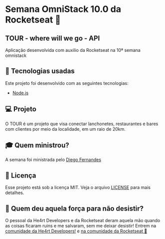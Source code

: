 # Semana OmniStack 10.0 da Rocketseat :rocket:
## TOUR - where will we go - API
Aplicação desenvolvida com auxilio da Rocketseat na 10ª semana omnistack 

## :rocket: Tecnologias usadas
Este projeto foi desenvolvido com as seguintes tecnologias:
- [Node.js](https://nodejs.org/en/)

## :computer: Projeto

O TOUR é um projeto que visa conectar lanchonetes, restaurantes e bares com clientes por meio da localidade, em um raio de 20km.

## :mortar_board: Quem ministrou?

A semana foi ministrada pelo [Diego Fernandes](https://github.com/diego3g)

## :memo: Licença

Esse projeto está sob a licença MIT. Veja o arquivo [LICENSE](LICENSE) para mais detalhes.

## :muscle: Quem deu aquela força para não desistir?

O pessoal da He4rt Developers e da Rocketseat deram aquela mão quando as coisas ficaram ruins e me salvaram, sem me deixar desistir!
Entrem na [comunidade da He4rt Developers!](https://discord.gg/8mA4CM2) e [na comunidade da Rocketseat :rocket:](https://discordapp.com/invite/gCRAFhc)

